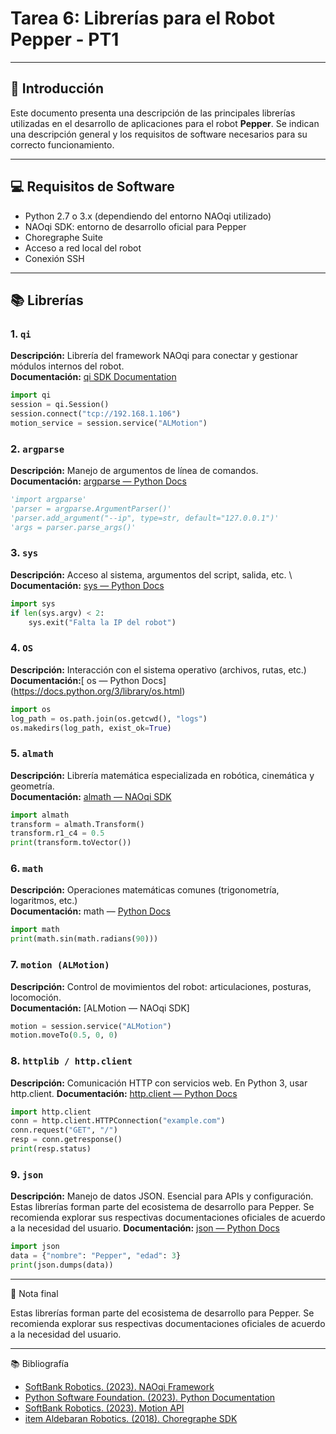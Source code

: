 # Tarea 6: Librerías para el Robot Pepper - PT1

---

## 📘 Introducción

Este documento presenta una descripción de las principales librerías utilizadas en el desarrollo de aplicaciones para el robot **Pepper**. Se indican una descripción general y los requisitos de software necesarios para su correcto funcionamiento.

---

## 💻 Requisitos de Software

- Python 2.7 o 3.x (dependiendo del entorno NAOqi utilizado)
- NAOqi SDK: entorno de desarrollo oficial para Pepper
- Choregraphe Suite
- Acceso a red local del robot
- Conexión SSH

---

## 📚 Librerías

### 1. `qi`

**Descripción:** Librería del framework NAOqi para conectar y gestionar módulos internos del robot.  
**Documentación:** [qi SDK Documentation](http://doc.aldebaran.com/2-5/dev/naoqi/index.html)
```python
import qi
session = qi.Session()
session.connect("tcp://192.168.1.106")
motion_service = session.service("ALMotion")
```
### 2.  `argparse`

**Descripción:** Manejo de argumentos de línea de comandos.\
**Documentación:** [argparse — Python Docs ](https://docs.python.org/3/library/argparse.html)
```python
'import argparse'
'parser = argparse.ArgumentParser()'
'parser.add_argument("--ip", type=str, default="127.0.0.1")'
'args = parser.parse_args()'
```
### 3. `sys`

**Descripción:** Acceso al sistema, argumentos del script, salida, etc. \ 
**Documentación:** [sys — Python Docs](https://docs.python.org/3/library/sys.html)

```python
import sys
if len(sys.argv) < 2:
    sys.exit("Falta la IP del robot")
```
### 4. `OS`

**Descripción:** Interacción con el sistema operativo (archivos, rutas, etc.)\
**Documentación:**[ os — Python Docs] (https://docs.python.org/3/library/os.html)
```python
import os
log_path = os.path.join(os.getcwd(), "logs")
os.makedirs(log_path, exist_ok=True)
```
### 5. `almath`

**Descripción:** Librería matemática especializada en robótica, cinemática y geometría.\
**Documentación:** [almath — NAOqi SDK](http://doc.aldebaran.com/2-5/naoqi/motion/control-cartesian.html)
```python
import almath
transform = almath.Transform()
transform.r1_c4 = 0.5
print(transform.toVector())
```
### 6. `math`

**Descripción:** Operaciones matemáticas comunes (trigonometría, logaritmos, etc.)\
**Documentación:** math — [Python Docs](https://docs.python.org/3/library/math.html)
```python
import math
print(math.sin(math.radians(90)))
```

### 7. `motion (ALMotion)`

**Descripción:** Control de movimientos del robot: articulaciones, posturas, locomoción.\
**Documentación:** [ALMotion — NAOqi SDK] 
```python
motion = session.service("ALMotion")
motion.moveTo(0.5, 0, 0)
```

### 8. `httplib / http.client`

**Descripción:** Comunicación HTTP con servicios web. En Python 3, usar http.client.
**Documentación:** [http.client — Python Docs](https://docs.python.org/3/library/http.client.html)
```python
import http.client
conn = http.client.HTTPConnection("example.com")
conn.request("GET", "/")
resp = conn.getresponse()
print(resp.status)
```
### 9. `json`

**Descripción:** Manejo de datos JSON. Esencial para APIs y configuración.
Estas librerías forman parte del ecosistema de desarrollo para Pepper. Se recomienda explorar sus respectivas documentaciones oficiales de acuerdo a la necesidad del usuario.
**Documentación:** [json — Python Docs](https://docs.python.org/3/library/json.html)
```python
import json
data = {"nombre": "Pepper", "edad": 3}
print(json.dumps(data))
```
---
📝 Nota final

Estas librerías forman parte del ecosistema de desarrollo para Pepper. Se recomienda explorar sus respectivas documentaciones oficiales de acuerdo a la necesidad del usuario.

---
📚 Bibliografía

 - [SoftBank Robotics. (2023). NAOqi Framework](http://doc.aldebaran.com/2-5/index.html)
 - [Python Software Foundation. (2023). Python Documentation](https://docs.python.org/3/)
 - [SoftBank Robotics. (2023). Motion API](http://doc.aldebaran.com/2-5/naoqi/motion/almotion.html)
 - [item Aldebaran Robotics. (2018). Choregraphe SDK](http://doc.aldebaran.com/2-5/software/choregraphe/index.html)
